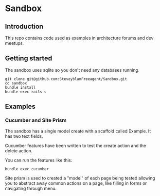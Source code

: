 # Sandbox

## Introduction

This repo contains code used as examples in architecture forums and dev meetups.

## Getting started

The sandbox uses sqlite so you don't need any databases running.

```
git clone git@github.com:SteveyblamFreeagent/Sandbox.git
cd sandbox
bundle install
bundle exec rails s
```

## Examples

### Cucumber and Site Prism

The sandbox has a single model create with a scaffold called Example. It has two text fields.

Cucumber features have been written to test the create action and the delete action.

You can run the features like this:

```
bundle exec cucumber
```

Site prism is used to created a "model" of each page being tested allowing you to abstract away common actions on a page, like filling in forms or navigating through menu.

